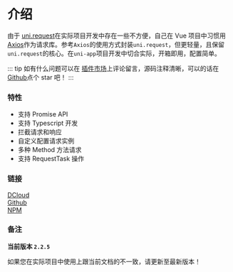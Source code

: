 # 介绍

由于 [uni.request][1]在实际项目开发中存在一些不方便，自己在 Vue 项目中习惯用 [Axios][2]作为请求库。参考`Axios`的使用方式封装`uni.request`，但更轻量，且保留`uni.request`的核心。在`uni-app`项目开发中切合实际，开箱即用，配置简单。

::: tip
如有什么问题可以在 [插件市场][3]上评论留言，源码注释清晰，可以的话在 [Github][4]点个 star 吧！
:::

### 特性

- 支持 Promise API
- 支持 Typescript 开发
- 拦截请求和响应
- 自定义配置请求实例
- 多种 Method 方法请求
- 支持 RequestTask 操作

### 链接

[DCloud][3]<br />
[Github][4]<br />
[NPM][5]

### 备注

**当前版本 `2.2.5`**

如果您在实际项目中使用上跟当前文档的不一致，请更新至最新版本！

[1]: https://uniapp.dcloud.io/api/request/request
[2]: https://github.com/axios/axios
[3]: https://ext.dcloud.net.cn/plugin?id=2351
[4]: https://github.com/ponjs/uni-ajax
[5]: https://www.npmjs.com/package/uni-ajax
